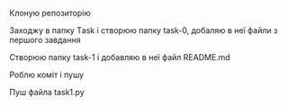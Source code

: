Клоную репозиторію



Заходжу в папку Тask і створюю папку task-0, добаляю в неї файли з першого завдання


Створюю папку task-1 і добавляю в неї файл README.md


Роблю коміт і пушу


Пуш файла task1.py


